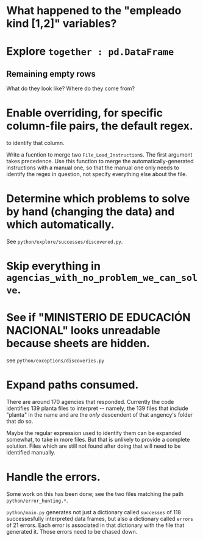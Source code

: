 # What happened to the "empleado kind [1,2]" variables?

# Explore `together : pd.DataFrame`

## Remaining empty rows

What do they look like?
Where do they come from?

# Enable overriding, for specific column-file pairs, the default regex.

to identify that column.

Write a fucntion to merge two `File_Load_Instruction`s.
The first argument takes precedence.
Use this function to merge the automatically-generated instructions
with a manual one, so that the manual one only needs to identify
the regex in question, not specify everything else about the file.

# Determine which problems to solve by hand (changing the data) and which automatically.

See `python/explore/successes/discovered.py`.

# Skip everything in `agencias_with_no_problem_we_can_solve`.

# See if "MINISTERIO DE EDUCACIÓN NACIONAL" looks unreadable because sheets are hidden.

see `python/exceptions/discoveries.py`

# Expand paths consumed.

There are around 170 agencies that responded.
Currently the code identifies 139 planta files to interpret --
namely, the 139 files that include "planta" in the name
and are the *only* descendent of that angency's folder that do so.

Maybe the regular expression used to identify them can be expanded somewhat,
to take in more files.
But that is unlikely to provide a complete solution.
Files which are still not found after doing that
will need to be identified manually.

# Handle the errors.

Some work on this has been done;
see the two files matching the path `python/error_hunting.*`.

`python/main.py` generates not just a dictionary called `successes`
of 118 successesfully interpreted data frames,
but also a dictionary called `errors` of 21 errors.
Each error is associated in that dictionary with the file that generated it.
Those errors need to be chased down.
